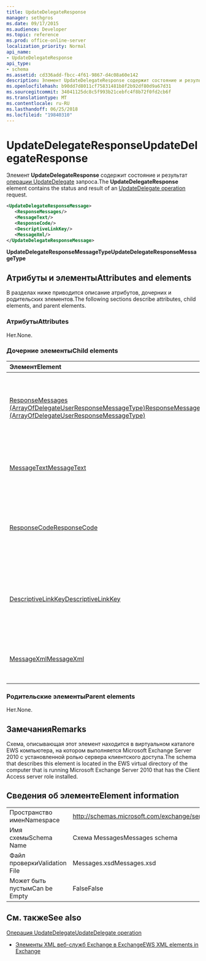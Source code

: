 ```yaml
---
title: UpdateDelegateResponse
manager: sethgros
ms.date: 09/17/2015
ms.audience: Developer
ms.topic: reference
ms.prod: office-online-server
localization_priority: Normal
api_name:
- UpdateDelegateResponse
api_type:
- schema
ms.assetid: cd336add-fbcc-4f61-9867-d4c08a60e142
description: Элемент UpdateDelegateResponse содержит состояние и результат операции запроса UpdateDelegate.
ms.openlocfilehash: b90dd7d8011cf75831481b8f2b92df80d9a67d31
ms.sourcegitcommit: 34041125dc8c5f993b21cebfc4f8b72f0fd2cb6f
ms.translationtype: MT
ms.contentlocale: ru-RU
ms.lasthandoff: 06/25/2018
ms.locfileid: "19840310"
---
```

# <a name="updatedelegateresponse"></a><span data-ttu-id="3934a-103">UpdateDelegateResponse</span><span class="sxs-lookup"><span data-stu-id="3934a-103">UpdateDelegateResponse</span></span>

<span data-ttu-id="3934a-104">Элемент **UpdateDelegateResponse** содержит состояние и результат [операции UpdateDelegate](updatedelegate-operation.md) запроса.</span><span class="sxs-lookup"><span data-stu-id="3934a-104">The **UpdateDelegateResponse** element contains the status and result of an [UpdateDelegate operation](updatedelegate-operation.md) request.</span></span> 
  
```xml
<UpdateDelegateResponseMessage>
   <ResponseMessages/>
   <MessageText/>
   <ResponseCode/>
   <DescriptiveLinkKey/>
   <MessageXml/>
</UpdateDelegateResponseMessage>
```

 <span data-ttu-id="3934a-105">**UpdateDelegateResponseMessageType**</span><span class="sxs-lookup"><span data-stu-id="3934a-105">**UpdateDelegateResponseMessageType**</span></span>
## <a name="attributes-and-elements"></a><span data-ttu-id="3934a-106">Атрибуты и элементы</span><span class="sxs-lookup"><span data-stu-id="3934a-106">Attributes and elements</span></span>

<span data-ttu-id="3934a-107">В разделах ниже приводится описание атрибутов, дочерних и родительских элементов.</span><span class="sxs-lookup"><span data-stu-id="3934a-107">The following sections describe attributes, child elements, and parent elements.</span></span>
  
### <a name="attributes"></a><span data-ttu-id="3934a-108">Атрибуты</span><span class="sxs-lookup"><span data-stu-id="3934a-108">Attributes</span></span>

<span data-ttu-id="3934a-109">Нет.</span><span class="sxs-lookup"><span data-stu-id="3934a-109">None.</span></span>
  
### <a name="child-elements"></a><span data-ttu-id="3934a-110">Дочерние элементы</span><span class="sxs-lookup"><span data-stu-id="3934a-110">Child elements</span></span>

|<span data-ttu-id="3934a-111">**Элемент**</span><span class="sxs-lookup"><span data-stu-id="3934a-111">**Element**</span></span>|<span data-ttu-id="3934a-112">**Описание**</span><span class="sxs-lookup"><span data-stu-id="3934a-112">**Description**</span></span>|
|:-----|:-----|
|[<span data-ttu-id="3934a-113">ResponseMessages (ArrayOfDelegateUserResponseMessageType)</span><span class="sxs-lookup"><span data-stu-id="3934a-113">ResponseMessages (ArrayOfDelegateUserResponseMessageType)</span></span>](responsemessages-arrayofdelegateuserresponsemessagetype.md) <br/> |<span data-ttu-id="3934a-114">Содержит сообщения ответа на запрос управления delegate веб-служб Exchange.</span><span class="sxs-lookup"><span data-stu-id="3934a-114">Contains the response messages for an Exchange Web Services delegate management request.</span></span>  <br/> |
|[<span data-ttu-id="3934a-115">MessageText</span><span class="sxs-lookup"><span data-stu-id="3934a-115">MessageText</span></span>](messagetext.md) <br/> |<span data-ttu-id="3934a-116">Предоставляет текстовое описание состояния ответа.</span><span class="sxs-lookup"><span data-stu-id="3934a-116">Provides a text description of the status of the response.</span></span>  <br/> |
|[<span data-ttu-id="3934a-117">ResponseCode</span><span class="sxs-lookup"><span data-stu-id="3934a-117">ResponseCode</span></span>](responsecode.md) <br/> |<span data-ttu-id="3934a-118">Содержит код ошибки, которая идентифицирует ошибку, с которым возникла запроса.</span><span class="sxs-lookup"><span data-stu-id="3934a-118">Provides an error code that identifies the specific error that the request encountered.</span></span>  <br/> |
|[<span data-ttu-id="3934a-119">DescriptiveLinkKey</span><span class="sxs-lookup"><span data-stu-id="3934a-119">DescriptiveLinkKey</span></span>](descriptivelinkkey.md) <br/> |<span data-ttu-id="3934a-120">В настоящее время неиспользуемых и зарезервирован для будущего использования.</span><span class="sxs-lookup"><span data-stu-id="3934a-120">Currently unused and is reserved for future use.</span></span> <span data-ttu-id="3934a-121">Он содержит значение 0.</span><span class="sxs-lookup"><span data-stu-id="3934a-121">It contains a value of 0.</span></span>  <br/> |
|[<span data-ttu-id="3934a-122">MessageXml</span><span class="sxs-lookup"><span data-stu-id="3934a-122">MessageXml</span></span>](messagexml.md) <br/> |<span data-ttu-id="3934a-123">Предоставляет дополнительные сведения об ошибке ответа.</span><span class="sxs-lookup"><span data-stu-id="3934a-123">Provides additional error response information.</span></span>  <br/> |
   
### <a name="parent-elements"></a><span data-ttu-id="3934a-124">Родительские элементы</span><span class="sxs-lookup"><span data-stu-id="3934a-124">Parent elements</span></span>

<span data-ttu-id="3934a-125">Нет.</span><span class="sxs-lookup"><span data-stu-id="3934a-125">None.</span></span>
  
## <a name="remarks"></a><span data-ttu-id="3934a-126">Замечания</span><span class="sxs-lookup"><span data-stu-id="3934a-126">Remarks</span></span>

<span data-ttu-id="3934a-127">Схема, описывающая этот элемент находится в виртуальном каталоге EWS компьютера, на котором выполняется Microsoft Exchange Server 2010 с установленной ролью сервера клиентского доступа.</span><span class="sxs-lookup"><span data-stu-id="3934a-127">The schema that describes this element is located in the EWS virtual directory of the computer that is running Microsoft Exchange Server 2010 that has the Client Access server role installed.</span></span>
  
## <a name="element-information"></a><span data-ttu-id="3934a-128">Сведения об элементе</span><span class="sxs-lookup"><span data-stu-id="3934a-128">Element information</span></span>

|||
|:-----|:-----|
|<span data-ttu-id="3934a-129">Пространство имен</span><span class="sxs-lookup"><span data-stu-id="3934a-129">Namespace</span></span>  <br/> |http://schemas.microsoft.com/exchange/services/2006/messages  <br/> |
|<span data-ttu-id="3934a-130">Имя схемы</span><span class="sxs-lookup"><span data-stu-id="3934a-130">Schema Name</span></span>  <br/> |<span data-ttu-id="3934a-131">Схема Messages</span><span class="sxs-lookup"><span data-stu-id="3934a-131">Messages schema</span></span>  <br/> |
|<span data-ttu-id="3934a-132">Файл проверки</span><span class="sxs-lookup"><span data-stu-id="3934a-132">Validation File</span></span>  <br/> |<span data-ttu-id="3934a-133">Messages.xsd</span><span class="sxs-lookup"><span data-stu-id="3934a-133">Messages.xsd</span></span>  <br/> |
|<span data-ttu-id="3934a-134">Может быть пустым</span><span class="sxs-lookup"><span data-stu-id="3934a-134">Can be Empty</span></span>  <br/> |<span data-ttu-id="3934a-135">False</span><span class="sxs-lookup"><span data-stu-id="3934a-135">False</span></span>  <br/> |
   
## <a name="see-also"></a><span data-ttu-id="3934a-136">См. также</span><span class="sxs-lookup"><span data-stu-id="3934a-136">See also</span></span>



[<span data-ttu-id="3934a-137">Операция UpdateDelegate</span><span class="sxs-lookup"><span data-stu-id="3934a-137">UpdateDelegate operation</span></span>](updatedelegate-operation.md)


- [<span data-ttu-id="3934a-138">Элементы XML веб-служб Exchange в Exchange</span><span class="sxs-lookup"><span data-stu-id="3934a-138">EWS XML elements in Exchange</span></span>](ews-xml-elements-in-exchange.md)

